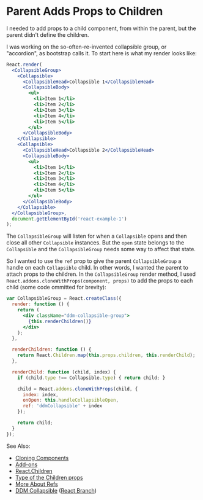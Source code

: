 # Parent Adds Props to Children

I needed to add props to a child component, from within the parent, but the
parent didn't define the children.

<!-- more -->

I was working on the so-often-re-invented collapsible group, or "accordion",
as bootstrap calls it. To start here is what my render looks like:

```jsx
React.render(
  <CollapsibleGroup>
    <Collapsible>
      <CollapsibleHead>Collapsible 1</CollapsibleHead>
      <CollapsibleBody>
        <ul>
          <li>Item 1</li>
          <li>Item 2</li>
          <li>Item 3</li>
          <li>Item 4</li>
          <li>Item 5</li>
        </ul>
      </CollapsibleBody>
    </Collapsible>
    <Collapsible>
      <CollapsibleHead>Collapsible 2</CollapsibleHead>
      <CollapsibleBody>
        <ul>
          <li>Item 1</li>
          <li>Item 2</li>
          <li>Item 3</li>
          <li>Item 4</li>
          <li>Item 5</li>
        </ul>
      </CollapsibleBody>
    </Collapsible>
  </CollapsibleGroup>,
  document.getElementById('react-example-1')
);
```

The `CollapsibleGroup` will listen for when a `Collapsible` opens and then
close all other `Collapsible` instances. But the `open` state belongs to
the `Collapsible` and the `CollapsibleGroup` needs some way to affect that
state.

So I wanted to use the `ref` prop to give the parent `CollapsibleGroup` a
handle on each `Collapsible` child. In other words, I wanted the parent
to attach props to the children. In the `CollapsibleGroup` render method,
I used `React.addons.cloneWithProps(component, props)` to add the props to
each child (some code ommitted for brevity):

```jsx
var CollapsibleGroup = React.createClass({
  render: function () {
    return (
      <div className="ddm-collapsible-group">
        {this.renderChildren()}
      </div>
    );
  },

  renderChildren: function () {
    return React.Children.map(this.props.children, this.renderChild);
  },

  renderChild: function (child, index) {
    if (child.type !== Collapsible.type) { return child; }

    child = React.addons.cloneWithProps(child, {
      index: index,
      onOpen: this.handleCollapsibleOpen,
      ref: 'ddmCollapsible' + index
    });

    return child;
  }
});
```


See Also:

+ [Cloning Components](http://facebook.github.io/react/docs/clone-with-props.html)
+ [Add-ons](http://facebook.github.io/react/docs/addons.html)
+ [React.Children](http://facebook.github.io/react/docs/top-level-api.html#react.children)
+ [Type of the Children props](http://facebook.github.io/react/tips/children-props-type.html)
+ [More About Refs](http://facebook.github.io/react/docs/more-about-refs.html)
+ [DDM Collapsible](https://github.com/deseretdigital-ui/ddm-collapsible) ([React Branch](https://github.com/deseretdigital-ui/ddm-collapsible/blob/react_collapsible/src/jsx/CollapsibleGroup.jsx))